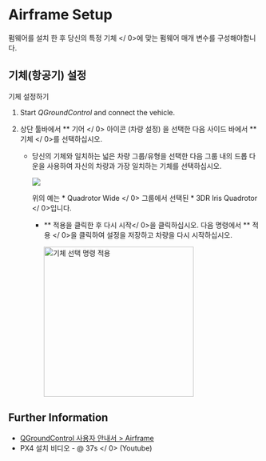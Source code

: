 # Airframe Setup

펌웨어를 설치 한 후 당신의 특정 기체 </ 0>에 맞는 펌웨어 매개 변수를 구성해야합니다.</p> 

## 기체(항공기) 설정

기체 설정하기

1. Start *QGroundControl* and connect the vehicle.
2. 상단 툴바에서 ** 기어 </ 0> 아이콘 (차량 설정) 을 선택한 다음 사이드 바에서 ** 기체 </ 0>를 선택하십시오. </li> 
    
    * 당신의 기체와 일치하는 넓은 차량 그룹/유형을 선택한 다음 그룹 내의 드롭 다운을 사용하여 자신의 차량과 가장 일치하는 기체를 선택하십시오.
        
        ![](../../images/qgc/setup/airframe_px4.jpg)
        
        위의 예는 * Quadrotor Wide </ 0> 그룹에서 선택된 * 3DR Iris Quadrotor </ 0>입니다.</p></li> 
        
        * ** 적용을 클릭한 후 다시 시작</ 0>을 클릭하십시오. 다음 명령에서 ** 적용 </ 0>을 클릭하여 설정을 저장하고 차량을 다시 시작하십시오.</p> 
            
            <img src="../../images/qgc/setup/airframe_px4_apply_prompt.jpg" width="300px" title="기체 선택 명령 적용" /></li> </ol> 
            
            ## Further Information
            
            * [QGroundControl 사용자 안내서 > Airframe](https://docs.qgroundcontrol.com/en/SetupView/Airframe.html)
            *  PX4 설치 비디오 - @ 37s </ 0> (Youtube)</li> </ul>